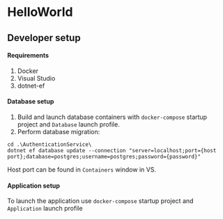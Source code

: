 # HelloWorld
## Developer setup
#### Requirements
1. Docker
2. Visual Studio
3. dotnet-ef
#### Database setup
1. Build and launch database containers with `docker-compose` startup project and `Database` launch profile.
2. Perform database migration:
```
cd .\AuthenticationService\
dotnet ef database update --connection "server=localhost;port={host port};database=postgres;username=postgres;password={password}"
```
Host port can be found in `Containers` window in VS.
#### Application setup
To launch the application use `docker-compose` startup project and `Application` launch profile
